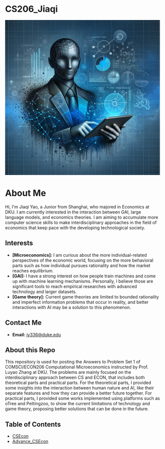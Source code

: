 # CS206_Jiaqi
![Computational Economics Avatar](Jiaqi.webp)
# About Me
Hi, I'm Jiaqi Yao, a Junior from Shanghai, who majored in Economics at DKU. I am currently interested in the interaction between GAI, large language models, and economics theories. I am aiming to accumulate more computer science skills to make interdisciplinary approaches in the field of economics that keep pace with the developing technological society.
## Interests
- **[Microeconomics]:** I am curious about the more individual-related perspectives of the economic world, focusing on the more behavioral parts such as how individual pursues rationality and how the market reaches equilibrium.
- **[GAI]:** I have a strong interest on how people train machines and come up with machine learning mechanisms. Personally, I believe those are significant tools to reach empirical researches with advanced technology and larger datasets.
- **[Game theory]:** Current game theories are limited to bounded rationality and imperfect information problems that occur in reality, and better interactions with AI may be a solution to this phenomenon.
## Contact Me
- **Email:** jy336@duke.edu
## About this Repo
This repository is used for posting the Answers to Problem Set 1 of COMSCI/ECON206 Computational Microeconomics instructed by Prof. Luyao Zhang at DKU. The problems are mainly focused on the interdisciplinary approach between CS and ECON, that includes both theoretical parts and practical parts. For the theoretical parts, I provided some insights into the interaction between human nature and AI, like their separate features and how they can provide a better future together. For practical parts, I provided some works implemented using platforms such as oTree and Pettingzoo, to show the current limitations of technology and game theory, proposing better solutions that can be done in the future. 

## Table of Contents

- [CSEcon](https://github.com/Rising-Stars-by-Sunshine/ECON206_Jiaqi/blob/main/CSEcon/README.md)
- [Advance_CSEcon](https://github.com/Rising-Stars-by-Sunshine/ECON206_Jiaqi/blob/main/Advance_CSEcon/README.md)
